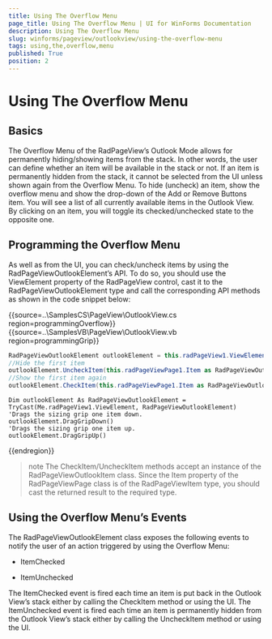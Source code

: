 ```yaml
---
title: Using The Overflow Menu
page_title: Using The Overflow Menu | UI for WinForms Documentation
description: Using The Overflow Menu
slug: winforms/pageview/outlookview/using-the-overflow-menu
tags: using,the,overflow,menu
published: True
position: 2
---
```


# Using The Overflow Menu



## Basics

The Overflow Menu of the RadPageView’s Outlook Mode allows for permanently hiding/showing items from the stack. In other words, the user can define whether an item will be available in the stack or not. If an item is permanently hidden from the stack, it cannot be selected from the UI unless shown again from the Overflow Menu. To hide (uncheck) an item, show the overflow menu and show the drop-down of the Add or Remove Buttons item. You will see a list of all currently available items in the Outlook View. By clicking on an item, you will toggle its checked/unchecked state to the opposite one.

## Programming the Overflow Menu

As well as from the UI, you can check/uncheck items by using the RadPageViewOutlookElement’s API. To do so, you should use the ViewElement property of the RadPageView control, cast it to the RadPageViewOutlookElement type and call the corresponding API methods as shown in the code snippet below:

{{source=..\SamplesCS\PageView\OutlookView.cs region=programmingOverflow}} 
{{source=..\SamplesVB\PageView\OutlookView.vb region=programmingGrip}} 

````C#
RadPageViewOutlookElement outlookElement = this.radPageView1.ViewElement as RadPageViewOutlookElement;
//Hide the first item
outlookElement.UncheckItem(this.radPageViewPage1.Item as RadPageViewOutlookItem);
//Show the first item again
outlookElement.CheckItem(this.radPageViewPage1.Item as RadPageViewOutlookItem);

````
````VB.NET
Dim outlookElement As RadPageViewOutlookElement = TryCast(Me.radPageView1.ViewElement, RadPageViewOutlookElement)
'Drags the sizing grip one item down.
outlookElement.DragGripDown()
'Drags the sizing grip one item up.
outlookElement.DragGripUp()

````

{{endregion}} 

>note The CheckItem/UncheckItem methods accept an instance of the RadPageViewOutlookItem class. Since the Item property of the RadPageViewPage class is of the RadPageViewItem type, you should cast the returned result to the required type.
>

## Using the Overflow Menu’s Events

The RadPageViewOutlookElement class exposes the following events to notify the user of an action triggered by using the Overflow Menu:

* ItemChecked

* ItemUnchecked

The ItemChecked event is fired each time an item is put back in the Outlook View’s stack either by calling the CheckItem method or using the UI. The ItemUnchecked event is fired each time an item is permanently hidden from the Outlook View’s stack either by calling the UncheckItem method or using the UI. 
